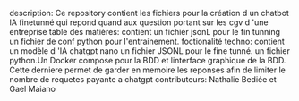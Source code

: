 description: Ce repository contient les fichiers pour la création d un chatbot IA finetunné qui repond quand aux question portant sur les cgv d 'une entreprise
table des matières: contient un fichier jsonL pour le fin tunning un fichier de conf python pour l'entrainement.
foctionalité
techno: contient un modèle d 'IA chatgpt nano un fichier JSONL pour le fine tunné. un fichier python.Un Docker compose pour la BDD et linterface graphique de la BDD. Cette derniere permet de garder en memoire les reponses afin de limiter le nombre de requetes payante a chatgpt
contributeurs: Nathalie Bediée et Gael Maiano



